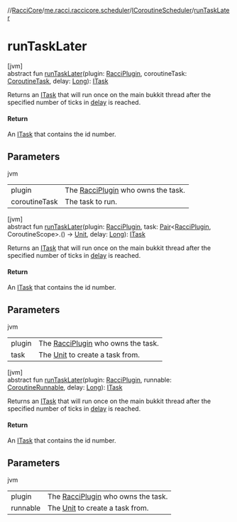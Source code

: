 //[RacciCore](../../../index.md)/[me.racci.raccicore.scheduler](../index.md)/[ICoroutineScheduler](index.md)/[runTaskLater](run-task-later.md)

# runTaskLater

[jvm]\
abstract fun [runTaskLater](run-task-later.md)(plugin: [RacciPlugin](../../me.racci.raccicore/-racci-plugin/index.md), coroutineTask: [CoroutineTask](../-coroutine-task/index.md), delay: [Long](https://kotlinlang.org/api/latest/jvm/stdlib/kotlin/-long/index.html)): [ITask](../-i-task/index.md)

Returns an [ITask](../-i-task/index.md) that will run once on the main bukkit thread after the specified number of ticks in [delay](run-task-later.md) is reached.

#### Return

An [ITask](../-i-task/index.md) that contains the id number.

## Parameters

jvm

| | |
|---|---|
| plugin | The [RacciPlugin](../../me.racci.raccicore/-racci-plugin/index.md) who owns the task. |
| coroutineTask | The task to run. |

[jvm]\
abstract fun [runTaskLater](run-task-later.md)(plugin: [RacciPlugin](../../me.racci.raccicore/-racci-plugin/index.md), task: [Pair](https://kotlinlang.org/api/latest/jvm/stdlib/kotlin/-pair/index.html)&lt;[RacciPlugin](../../me.racci.raccicore/-racci-plugin/index.md), CoroutineScope&gt;.() -&gt; [Unit](https://kotlinlang.org/api/latest/jvm/stdlib/kotlin/-unit/index.html), delay: [Long](https://kotlinlang.org/api/latest/jvm/stdlib/kotlin/-long/index.html)): [ITask](../-i-task/index.md)

Returns an [ITask](../-i-task/index.md) that will run once on the main bukkit thread after the specified number of ticks in [delay](run-task-later.md) is reached.

#### Return

An [ITask](../-i-task/index.md) that contains the id number.

## Parameters

jvm

| | |
|---|---|
| plugin | The [RacciPlugin](../../me.racci.raccicore/-racci-plugin/index.md) who owns the task. |
| task | The [Unit](https://kotlinlang.org/api/latest/jvm/stdlib/kotlin/-unit/index.html) to create a task from. |

[jvm]\
abstract fun [runTaskLater](run-task-later.md)(plugin: [RacciPlugin](../../me.racci.raccicore/-racci-plugin/index.md), runnable: [CoroutineRunnable](../-coroutine-runnable/index.md), delay: [Long](https://kotlinlang.org/api/latest/jvm/stdlib/kotlin/-long/index.html)): [ITask](../-i-task/index.md)

Returns an [ITask](../-i-task/index.md) that will run once on the main bukkit thread after the specified number of ticks in [delay](run-task-later.md) is reached.

#### Return

An [ITask](../-i-task/index.md) that contains the id number.

## Parameters

jvm

| | |
|---|---|
| plugin | The [RacciPlugin](../../me.racci.raccicore/-racci-plugin/index.md) who owns the task. |
| runnable | The [Unit](https://kotlinlang.org/api/latest/jvm/stdlib/kotlin/-unit/index.html) to create a task from. |
